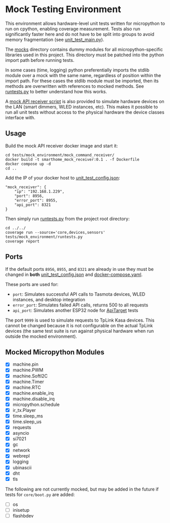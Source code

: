# Mock Testing Environment

This environment allows hardware-level unit tests written for micropython to run on cpython, enabling coverage measurement. Tests also run significantly faster here and do not have to be split into groups to avoid memory fragmentation (see [unit_test_main.py](tests/firmware/unit_test_main.py)).

The [mocks](tests/mock_environment/mocks/) directory contains dummy modules for all micropython-specific libraries used in this project. This directory must be patched into the python import path before running tests.

In some cases (time, logging) python preferentially imports the stdlib module over a mock with the same name, regardless of position within the import path. For these cases the stdlib module must be imported, then its methods are overwritten with references to mocked methods. See [runtests.py](tests/mock_environment/runtests.py) to better understand how this works.

A [mock API receiver script](mock_command_receiver/mock_command_receiver.py) is also provided to simulate hardware devices on the LAN (smart dimmers, WLED instances, etc). This makes it possible to run all unit tests without access to the physical hardware the device classes interface with.

## Usage

Build the mock API receiver docker image and start it:
```
cd tests/mock_environment/mock_command_receiver/
docker build -t smarthome_mock_receiver:0.1 . -f Dockerfile
docker compose up -d
cd ..
```

Add the IP of your docker host to [unit_test_config.json](tests/firmware/unit_test_config.json):
```
"mock_receiver": {
    "ip": "192.168.1.229",
    "port": 8956,
    "error_port": 8955,
    "api_port": 8321
}
```

Then simply run [runtests.py](tests/mock_environment/runtests.py) from the project root directory:
```
cd ../../
coverage run --source='core,devices,sensors' tests/mock_environment/runtests.py
coverage report
```

## Ports

If the default ports `8956`, `8955`, and `8321` are already in use they must be changed in **both** [unit_test_config.json](tests/firmware/unit_test_config.json) and [docker-compose.yaml](tests/mock_environment/mock_command_receiver/docker-compose.yaml).

These ports are used for:
- `port`: Simulates successful API calls to Tasmota devices, WLED instances, and desktop integration
- `error_port`: Simulates failed API calls, returns 500 to all requests
- `api_port`: Simulates another ESP32 node for [ApiTarget](tests/firmware/test_device_apitarget.py) tests

The port `9999` is used to simulate requests to TpLink Kasa devices. This cannot be changed because it is not configurable on the actual TpLink devices (the same test suite is run against physical hardware when run outside the mocked environment).

## Mocked Micropython Modules
- [x] machine.pin
- [x] machine.PWM
- [x] machine.SoftI2C
- [x] machine.Timer
- [x] machine.RTC
- [x] machine.enable_irq
- [x] machine.disable_irq
- [x] micropython.schedule
- [x] ir_tx.Player
- [x] time.sleep_ms
- [x] time.sleep_us
- [x] requests
- [x] asyncio
- [x] si7021
- [x] gc
- [x] network
- [x] webrepl
- [x] logging
- [x] ubinascii
- [x] dht
- [x] tls

The following are not currently mocked, but may be added in the future if tests for `core/boot.py` are added:
- [ ] os
- [ ] inisetup
- [ ] flashbdev
